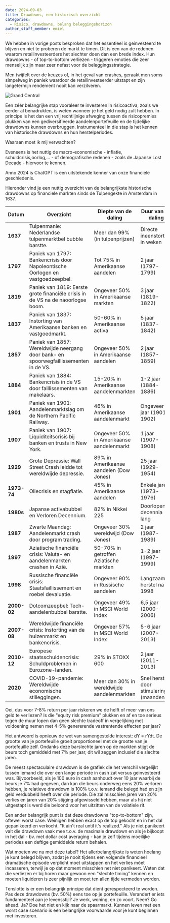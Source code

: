 ```yaml
---
date: 2024-09-03
title: Drawdowns, een historisch overzicht
categories:
  - Risico, drawdowns, belang beleggingshorizon
author_staff_member: emiel
---
```



We hebben in vorige posts besproken dat het essentieel is geinvesteerd te blijven en niet te proberen de markt te timen. Dit is een van de redenen waarom retailinvesteerders het slechter doen dan een brede index. Hun drawdowns - of top-to-bottom verliezen - triggeren emoties die zeer menselijk zijn maar zeer nefast voor de beleggingsstrategie. 

Men twijfelt over de keuzes of, in het geval van crashes, geraakt men soms simpelweg in paniek waardoor de retailinvesteerder uitstapt en zijn langetermijn rendement nooit kan verzilveren.

![Grand Central](https:\\nonkelfonds.github.io/images/grand-central-photo-5824845.jpeg)

Een zéér belangrijke stap vooraleer te investeren in risicoactiva, zoals we eerder al benadrukten, is weten wanneer je het geld nodig zult hebben. In principe is het dan een vrij rechtlijnige afweging tussen de risicopremies plukken van een gediversifieerde aandelenportefeuille en de tijdelijke drawdowns kunnen overbruggen. Instrumenteel in die stap is het kennen van historische drawdowns en hun herstelperiodes. 

Waaraan moet ik mij verwachten? 

Eveneens is het nuttig de macro-economische - inflatie, schuldcrisis,oorlog,... - of demografische redenen - zoals de Japanse Lost Decade - hiervoor te kennen.

Anno 2024 is ChatGPT is een uitstekende kenner van onze financiele geschiedenis. 

Hieronder vind je een nuttig overzicht van de belangrijkste historische drawdowns op financiele markten sinds de Tulpengekte in Amsterdam in 1637.


<table>
  <thead>
    <tr>
      <th><strong>Datum</strong></th>
      <th><strong>Overzicht</strong></th>
      <th><strong>Diepte van de daling</strong></th>
      <th><strong>Duur van de daling</strong></th>
    </tr>
  </thead>
  <tbody>
    <tr>
      <td><strong>1637</strong></td>
      <td>Tulpenmanie: Nederlandse tulpenmarktbel bubble barstte.</td>
      <td>Meer dan 99% (in tulpenprijzen)</td>
      <td>Directe ineenstorting in weken</td>
    </tr>
    <tr>
      <td><strong>1797</strong></td>
      <td>Paniek van 1797: Bankencrisis door Napoleontische Oorlogen en vastgoedzeepbel.</td>
      <td>Tot 75% in Amerikaanse aandelen</td>
      <td>2 jaar (1797-1799)</td>
    </tr>
    <tr>
      <td><strong>1819</strong></td>
      <td>Paniek van 1819: Eerste grote financiële crisis in de VS na de naoorlogse boom.</td>
      <td>Ongeveer 50% in Amerikaanse markten</td>
      <td>3 jaar (1819-1822)</td>
    </tr>
    <tr>
      <td><strong>1837</strong></td>
      <td>Paniek van 1837: Instorting van Amerikaanse banken en vastgoedmarkt.</td>
      <td>50-60% in Amerikaanse activa</td>
      <td>5 jaar (1837-1842)</td>
    </tr>
    <tr>
      <td><strong>1857</strong></td>
      <td>Paniek van 1857: Wereldwijde neergang door bank- en spoorwegfaillissementen in de VS.</td>
      <td>Ongeveer 50% in Amerikaanse aandelen</td>
      <td>2 jaar (1857-1859)</td>
    </tr>
    <tr>
      <td><strong>1884</strong></td>
      <td>Paniek van 1884: Bankencrisis in de VS door faillissementen van makelaars.</td>
      <td>15-20% in Amerikaanse aandelenmarkten</td>
      <td>1-2 jaar (1884-1886)</td>
    </tr>
    <tr>
      <td><strong>1901</strong></td>
      <td>Paniek van 1901: Aandelenmarktslag om de Northern Pacific Railway.</td>
      <td>46% in Amerikaanse aandelenmarkt</td>
      <td>Ongeveer 1 jaar (1901-1902)</td>
    </tr>
    <tr>
      <td><strong>1907</strong></td>
      <td>Paniek van 1907: Liquiditeitscrisis bij banken en trusts in New York.</td>
      <td>Ongeveer 50% in Amerikaanse aandelenmarkt</td>
      <td>1 jaar (1907-1908)</td>
    </tr>
    <tr>
      <td><strong>1929</strong></td>
      <td>Grote Depressie: Wall Street Crash leidde tot wereldwijde depressie.</td>
      <td>89% in Amerikaanse aandelen (Dow Jones)</td>
      <td>25 jaar (1929-1954)</td>
    </tr>
    <tr>
      <td><strong>1973-74</strong></td>
      <td>Oliecrisis en stagflatie.</td>
      <td>45% in Amerikaanse aandelen</td>
      <td>Enkele jaren (1973-1976)</td>
    </tr>
    <tr>
      <td><strong>1980s</strong></td>
      <td>Japanse activabubbel en Verloren Decennium.</td>
      <td>82% in Nikkei 225</td>
      <td>Doorlopend, decennia lang</td>
    </tr>
    <tr>
      <td><strong>1987</strong></td>
      <td>Zwarte Maandag: Aandelenmarkt crash door program trading.</td>
      <td>Ongeveer 30% wereldwijd (Dow Jones)</td>
      <td>2 jaar (1987-1989)</td>
    </tr>
    <tr>
      <td><strong>1997</strong></td>
      <td>Aziatische financiële crisis: Valuta- en aandelenmarkten crashen in Azië.</td>
      <td>50-70% in getroffen Aziatische markten</td>
      <td>1-2 jaar (1997-1999)</td>
    </tr>
    <tr>
      <td><strong>1998</strong></td>
      <td>Russische financiële crisis: Staatsfaillissement en roebel devaluatie.</td>
      <td>Ongeveer 90% in Russische aandelen</td>
      <td>Langzaam herstel na 1998</td>
    </tr>
    <tr>
      <td><strong>2000-02</strong></td>
      <td>Dotcomzeepbel: Tech-aandelenbubbel barstte.</td>
      <td>Ongeveer 49% in MSCI World Index</td>
      <td>6,5 jaar (2000-2006)</td>
    </tr>
    <tr>
      <td><strong>2007-08</strong></td>
      <td>Wereldwijde financiële crisis: Instorting van de huizenmarkt en bankencrisis.</td>
      <td>Ongeveer 57% in MSCI World Index</td>
      <td>5-6 jaar (2007-2013)</td>
    </tr>
    <tr>
      <td><strong>2010-12</strong></td>
      <td>Europese staatsschuldencrisis: Schuldproblemen in Eurozone-landen.</td>
      <td>29% in STOXX 600</td>
      <td>2 jaar (2011-2013)</td>
    </tr>
    <tr>
      <td><strong>2020</strong></td>
      <td>COVID-19-pandemie: Wereldwijde economische stilleggingen.</td>
      <td>Meer dan 30% in wereldwijde aandelenmarkten</td>
      <td>Snel herstel door stimulering (maanden)</td>
    </tr>
  </tbody>
</table>


Oei, dus voor 7-8% return per jaar riskeren we de helft of meer van ons geld te verliezen? Is die "equity risk premium" plukken en af en toe serieus tegen de muur lopen dan geen slechte tradeoff in vergelijking met voldoening nemen met 4-5% genererende vastrentende effecten per jaar?

Het antwoord is opnieuw de wet van samengestelde interest: dY = rYdt. De grootte van je portefeuille groeit proportioneel met de grootte van je portefeuille zelf. Ondanks deze barslechte jaren op de markten stijgt de beurs toch gemiddeld met 7% per jaar, dit wil zeggen inclusief die slechte jaren. 

De meest spectaculaire drawdown is de grafiek die het verschil vergelijkt tussen iemand  die over een lange periode in cash zat versus geinvesteerd was. Bijvoorbeeld, als je 100 euro in cash aanhoudt over 10 jaar waarbij de beurs je 7% had gegeven, dan kan die beurs onderweg eens 20% verloren hebben, je relatieve drawdown is 100% t.o.v. iemand die belegd had en zijn geld verdubbeld heeft over die periode. Die zal misschien jaren van 20% verlies en jaren van 20% stijging afgewisseld hebben, maar als hij niet uitgestapt is werd die beloond voor het uitzitten van de volatiele rit. 

Een ander belangrijk punt is dat deze drawdowns "top-to-bottom" zijn, oftewel worst case. Weinigen hebben exact op de top gekocht en in het dal gepanikeerd en verkocht. "It ain't real until it's realized." Als je niet panikeert valt die drawdown vaak mee t.o.v. de maximale drawdown en als je bijkoopt in het dal - bv. met dollar cost averaging - kan je zelf tijdens moeilijke periodes een deftige gemiddelde return behalen.

Wat moeten we nu met deze tabel? Het allerbelangrijkste is weten hoelang je kunt belegd blijven, zodat je nooit tijdens een volgende financieel dramatische episode verplicht moet uitstappen en het verlies móet incasseren, terwijl je op dat moment misschien net niet panikeert. Weten dat die verliezen er bij horen maar gewoon een "slechte timing" kennen en moeten liquideren is zeer pijnlijk en moet ten allen tijde vermeden worden. 

Tenslotte is er een belangrijk principe dat dient gerespecteerd te worden. Pas deze drawdowns (bv. 50%) eens toe op je portefeuille. Verandert er iets fundamenteel aan je levensstijl? Je werk, woning, en zo voort. Neen? Go ahead. Ja? Doe het niet en kijk naar de spaarmarkt. Kunnen leven met een worst case scenario is een belangrijke voorwaarde voor je kunt beginnen met investeren.